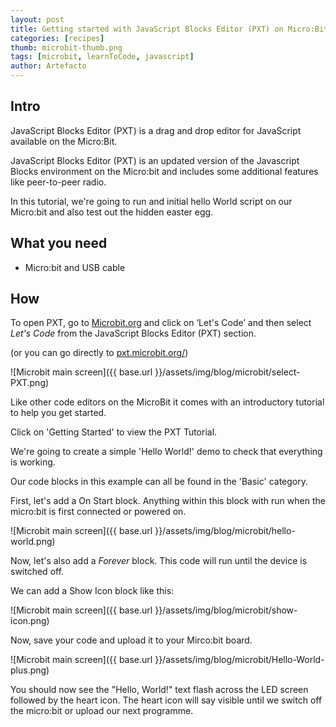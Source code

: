 ```yaml
---
layout: post
title: Getting started with JavaScript Blocks Editor (PXT) on Micro:Bit
categories: [recipes]
thumb: microbit-thumb.png
tags: [microbit, learnToCode, javascript]
author: Artefacto
---
```


## Intro

JavaScript Blocks Editor (PXT) is a drag and drop editor for JavaScript available on the Micro:Bit.

JavaScript Blocks Editor (PXT) is an updated version of the Javascript Blocks environment on the Micro:bit and includes some additional features like peer-to-peer radio.

In this tutorial, we're going to run and initial hello World script on our Micro:bit and also test out the hidden easter egg.

<!--more-->
## What you need

- Micro:bit and USB cable

## How
To open PXT, go to [Microbit.org](https://www.microbit.org/) and click on ‘Let's Code’ and then select _Let's Code_ from the JavaScript Blocks Editor (PXT) section.

(or you can go directly to [pxt.microbit.org/](https://pxt.microbit.org/))


![Microbit main screen]({{ base.url }}/assets/img/blog/microbit/select-PXT.png)

Like other code editors on the MicroBit it comes with an introductory tutorial to help you get started.

Click on 'Getting Started' to view the PXT Tutorial.

We're going to create a simple 'Hello World!' demo to check that everything is working.

Our code blocks in this example can all be found in the 'Basic' category.

First, let's add a On Start block. Anything within this block with run when the micro:bit is first connected or powered on.

![Microbit main screen]({{ base.url }}/assets/img/blog/microbit/hello-world.png)


Now, let's also add a _Forever_ block. This code will run until the device is switched off.

We can add a Show Icon block like this:

![Microbit main screen]({{ base.url }}/assets/img/blog/microbit/show-icon.png)


Now, save your code and upload it to your Mirco:bit board.

![Microbit main screen]({{ base.url }}/assets/img/blog/microbit/Hello-World-plus.png)


You should now see the "Hello, World!" text flash across the LED screen followed by the heart icon. The heart icon will say visible until we switch off the micro:bit or upload our next programme.
